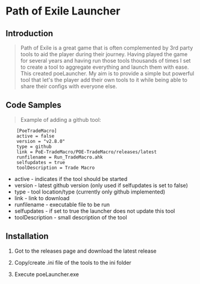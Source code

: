 
# Path of Exile Launcher

## Introduction

> Path of Exile is a great game that is often complemented by 3rd party tools to aid the player during their journey. Having played the game for several years and having run those tools thousands of times I set to create a tool to aggregate everything and launch them with ease. This created poeLauncher. My aim is to provide a simple but powerful tool that let's the player add their own tools to it while being able to share their configs with everyone else.

## Code Samples

> Example of adding a github tool:

	    [PoeTradeMacro]
        active = false
        version = "v2.8.0"
        type = github
        link = PoE-TradeMacro/POE-TradeMacro/releases/latest
        runfilename = Run_TradeMacro.ahk
        selfupdates = true
        toolDescription = Trade Macro

 - active - indicates if the tool should be started
 - version - latest github version (only used if selfupdates is set to false)
 - type - tool location/type (currently only github implemented)
 - link - link to download
 - runfilename - executable file to be run
 - selfupdates - if set to true the launcher does not update this tool
 - toolDescription - small description of the tool

## Installation

 1. Got to the releases page and download the latest release

 2. Copy/create .ini file of the tools to the ini folder

 4. Execute poeLauncher.exe
 
